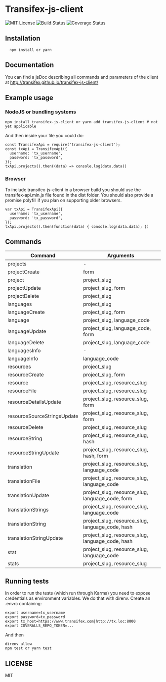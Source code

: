 # Transifex-js-client

[![MIT License][license-badge]][LICENSE]
[![Build Status](https://travis-ci.org/transifex/transifex-js-client.svg?branch=master)](https://travis-ci.org/transifex/transifex-js-client)
[![Coverage Status](https://coveralls.io/repos/github/transifex/transifex-js-client/badge.svg?branch=master)](https://coveralls.io/github/transifex/transifex-js-client?branch=master)

## Installation

```
  npm install or yarn
```

## Documentation

You can find a jsDoc describing all commands and parameters of the client at http://transifex.github.io/transifex-js-client/

## Example usage

### NodeJS or bundling systems

```
npm install transifex-js-client or yarn add transifex-js-client # not yet applicable
```

And then inside your file you could do:

```
const TransifexApi = require('transifex-js-client');
const txApi = TransifexApi({
  username: 'tx_username',
  password: 'tx_password',
});
txApi.projects().then((data) => console.log(data.data))
```

### Browser

To include transifex-js-client in a browser build you should use the transifex-api.min.js
file found in the dist folder. You should also provide a promise polyfill if you plan
on supporting older browsers.

```
var txApi = TransifexApi({
  username: 'tx_username',
  password: 'tx_password',
});
txApi.projects().then(function(data) { console.log(data.data); })
```

## Commands


Command | Arguments
------------ | -------------
projects                      | -
projectCreate                 | form
project                       | project_slug
projectUpdate                 | project_slug, form
projectDelete                 | project_slug
languages                     | project_slug
languageCreate                | project_slug, form
language                      | project_slug, language_code
languageUpdate                | project_slug, language_code, form
languageDelete                | project_slug, language_code
languagesInfo                 | -
languageInfo                  | language_code
resources                     | project_slug
resourceCreate                | project_slug, form
resource                      | project_slug, resource_slug
resourceFile                  | project_slug, resource_slug
resourceDetailsUpdate         | project_slug, resource_slug, form
resourceSourceStringsUpdate   | project_slug, resource_slug, form
resourceDelete                | project_slug, resource_slug
resourceString                | project_slug, resource_slug, hash
resourceStringUpdate          | project_slug, resource_slug, hash, form
translation                   | project_slug, resource_slug, language_code
translationFile               | project_slug, resource_slug, language_code
translationUpdate             | project_slug, resource_slug, language_code, form
translationStrings            | project_slug, resource_slug, language_code
translationString             | project_slug, resource_slug, language_code, hash
translationStringUpdate       | project_slug, resource_slug, language_code, hash
stat                          | project_slug, resource_slug, language_code
stats                         | project_slug, resource_slug


## Running tests

In order to run the tests (which run through Karma) you need to expose credentials as environment variables. We do that with direnv. Create an .envrc containing:

```
export username=tx_username
export password=tx_password
export tx_host=https://www.transifex.com|http://tx.loc:8000
export COVERALLS_REPO_TOKEN=...
```

And then

```
direnv allow
npm test or yarn test
```

## LICENSE

MIT

[license-badge]: https://img.shields.io/badge/license-MIT-blue.svg?style=flat-square
[license]: https://github.com/transifex/transifex-js-client/blob/master/LICENSE
